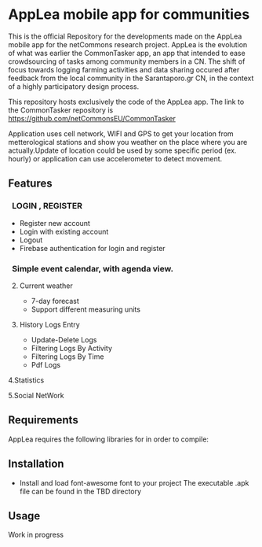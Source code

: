 # AppLea mobile app for communities

This is the official Repository for the developments made on the AppLea mobile app for the netCommons research project. 
AppLea is the evolution of what was earlier the CommonTasker app, an app that intended to ease crowdsourcing of tasks among community members in a CN. The shift of focus towards logging farming activities and data sharing occured after feedback from the local community in the Sarantaporo.gr CN, in the context of a highly participatory design process.

This repository hosts exclusively the code of the AppLea app. The link to the CommonTasker repository is https://github.com/netCommonsEU/CommonTasker

Application uses cell network, WIFI and GPS to get your location from metterological stations and show you weather on the place where you are actually.Update of location could be used by some specific period (ex. hourly) or application can use accelerometer to detect movement.

## Features

### &nbsp;  LOGIN , REGISTER

* Register new account
* Login with existing account
* Logout
* Firebase authentication for login and register

### &nbsp;  Simple event calendar, with agenda view.
 
2. Current weather
   * 7-day forecast
   * Support different measuring units 
      
3. History Logs Entry
   * Update-Delete Logs
   * Filtering Logs By Activity
   * Filtering Logs By Time
   * Pdf Logs
   
4.Statistics
  
5.Social NetWork
   

## Requirements

AppLea requires the following libraries for in order to compile:

## Installation
* Install and load font-awesome font to your project
The executable .apk file can be found in the TBD directory 

## Usage

Work in progress
